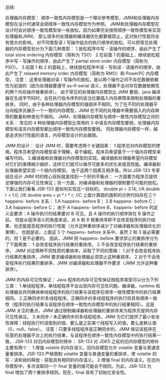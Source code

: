 总结:

处理器内存模型：
    顺序一致性内存模型是一个理论参考模型，JMM和处理器内存模型在设计时通常会把顺序一致性内存模型作为参照。
    JMM和处理器内存模型在设计时会对顺序一致性模型坐一些放松，因为如果完全按照顺序一致性模型来实现处理器和JMM，
    那么很多的处理器和编译器优化都要被禁止，这对执行性能将会有很大的影响。
    对不同类型读 / 写操作组合的执行顺序的放松，可以把常见处理器的内存模型划分为下面几种类型：
        1.放松程序中写 - 读操作的顺序，由此产生了 total store ordering 内存模型（简称为 TSO）
        2.在前面 1 的基础上，继续放松程序中写 - 写操作的顺序，由此产生了 partial store order 内存模型（简称为 PSO）。
        3.前面 1 和 2 的基础上，继续放松程序中读 - 写和读 - 读操作的顺序，由此产生了 relaxed memory order 内存模型（简称为 RMO）和 PowerPC 内存模型。
        注意：
            这里处理器对读 / 写操作的放松，是以两个操作之间不存在数据依赖性为前提的（因为处理器要遵守 as-if-serial 语义，处理器不会对存在数据依赖性的两个内存操作做重排序）。
    由于常见的处理器内存模型比 JMM 要弱，java 编译器在生成字节码时，会在执行指令序列的适当位置插入内存屏障来限制处理器的重排序。
    同时，由于各种处理器内存模型的强弱并不相同，为了在不同的处理器平台向程序员展示一个一致的内存模型，JMM 在不同的处理器中需要插入的内存屏障的数量和种类也不相同。
JMM，处理器内存模型与顺序一致性内存模型之间的关系：
    常见的 4 种处理器内存模型比常用的 3 中语言内存模型要弱，处理器内存模型和语言内存模型都比顺序一致性内存模型要弱。
    同处理器内存模型一样，越是追求执行性能的语言，内存模型设计的会越弱。
    
JMM 的设计：
    设计 JMM 时，需要考虑两个关键因素：
        1.程序员对内存模型的使用。程序员希望内存模型易于理解，易于编程。程序员希望基于一个强内存模型来编写代码。
        2.编译器和处理器对内存模型的实现。编译器和处理器希望内存模型对它们的束缚越少越好，这样它们就可以做尽可能多的优化来提高性能。编译器和处理器希望实现一个弱内存模型。
    由于这两个因素互相矛盾，所以 JSR-133 专家组在设计 JMM 时的核心目标就是找到一个好的平衡点：
    一方面要为程序员提供足够强的内存可见性保证；另一方面，对编译器和处理器的限制要尽可能的放松。下面让我们看看 JSR-133 是如何实现这一目标的。
    double pi  = 3.14;    //A
    double r   = 1.0;     //B
    double area = pi * r * r; //C
    上面计算圆的面积的示例代码存在三个 happens- before 关系：
    1.A happens- before B；
    2.B happens- before C；
    3.A happens- before C；
    由于 A happens- before B，happens- before 的定义会要求：A 操作执行的结果要对 B 可见，且 A 操作的执行顺序排在 B 操作之前。
     但是从程序语义的角度来说，对 A 和 B 做重排序即不会改变程序的执行结果，也还能提高程序的执行性能（允许这种重排序减少了对编译器和处理器优化的束缚）。
     也就是说，上面这 3 个 happens- before 关系中，虽然 2 和 3 是必需要的，但 1 是不必要的。
     因此，JMM 把 happens- before 要求禁止的重排序分为了下面两类：
        1.会改变程序执行结果的重排序。
        2.不会改变程序执行结果的重排序。
     JMM 对这两种不同性质的重排序，采取了不同的策略：
        1.对于会改变程序执行结果的重排序，JMM 要求编译器和处理器必须禁止这种重排序。
        2.对于不会改变程序执行结果的重排序，JMM 对编译器和处理器不作要求（JMM 允许这种重排序）。
       
JMM 的内存可见性保证：
    Java 程序的内存可见性保证按程序类型可以分为下列三类：
        1.单线程程序。单线程程序不会出现内存可见性问题。编译器，runtime 和处理器会共同确保单线程程序的执行结果与该程序在顺序一致性模型中的执行结果相同。
        2.正确同步的多线程程序。正确同步的多线程程序的执行将具有顺序一致性（程序的执行结果与该程序在顺序一致性内存模型中的执行结果相同）。这是 JMM 关注的重点，JMM 通过限制编译器和处理器的重排序来为程序员提供内存可见性保证。
        3.未同步 / 未正确同步的多线程程序。JMM 为它们提供了最小安全性保障：线程执行时读取到的值，要么是之前某个线程写入的值，要么是默认值（0，null，false）。
    注意：只要多线程程序是正确同步的，JMM 保证该程序在任意的处理器平台上的执行结果，与该程序在顺序一致性内存模型中的执行结果一致。
JSR-133 对旧内存模型的修补：
    SR-133 对 JDK5 之前的旧内存模型的修补主要有两个：
        1.增强 volatile 的内存语义。旧内存模型允许 volatile 变量与普通变量重排序。JSR-133 严格限制 volatile 变量与普通变量的重排序，使 volatile 的写 - 读和锁的释放 - 获取具有相同的内存语义。
        2.增强 final 的内存语义。在旧内存模型中，多次读取同一个 final 变量的值可能会不相同。为此，JSR-133 为 final 增加了两个重排序规则。现在，final 具有了初始化安全性。